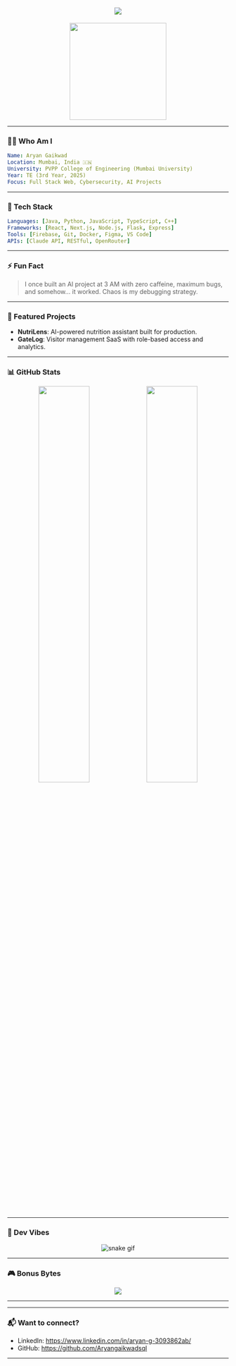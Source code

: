 <!-- README.md -->

<h1 align="center">
  <img src="https://readme-typing-svg.herokuapp.com?font=Fira+Code&weight=700&pause=1000&center=true&vCenter=true&width=600&lines=Hey%2C+I'm+Aryan+Gaikwad+%F0%9F%91%8A;Full-stack+Web+Dev+%7C+Cybersecurity+Nerd+%7C+Tech+Visionary" />
</h1>

<div align="center">
  <img src="https://media.giphy.com/media/3o7abKhOpu0NwenH3O/giphy.gif" width="220px" />
</div>

---

### 👨‍💻 Who Am I
```yaml
Name: Aryan Gaikwad
Location: Mumbai, India 🇮🇳
University: PVPP College of Engineering (Mumbai University)
Year: TE (3rd Year, 2025)
Focus: Full Stack Web, Cybersecurity, AI Projects
```

---

### 🧠 Tech Stack
```yaml
Languages: [Java, Python, JavaScript, TypeScript, C++]
Frameworks: [React, Next.js, Node.js, Flask, Express]
Tools: [Firebase, Git, Docker, Figma, VS Code]
APIs: [Claude API, RESTful, OpenRouter]
```

---

### ⚡ Fun Fact
> I once built an AI project at 3 AM with zero caffeine, maximum bugs, and somehow… it worked. Chaos is my debugging strategy.

---

### 🚀 Featured Projects

- **NutriLens**: AI-powered nutrition assistant built for production.
- **GateLog**: Visitor management SaaS with role-based access and analytics.

---

### 📊 GitHub Stats
<p align="center">
  <img width="48%" src="https://github-readme-stats.vercel.app/api?username=Aryangaikwadsql&show_icons=true&theme=tokyonight" />
  <img width="48%" src="https://github-readme-streak-stats.herokuapp.com/?user=Aryangaikwadsql&theme=tokyonight" />
</p>

---

### 🧩 Dev Vibes
<div align="center">
  <img src="https://raw.githubusercontent.com/Aryangaikwadsql/Aryangaikwadsql/output/github-contribution-grid-snake.svg" alt="snake gif" />
</div>

---

### 🎮 Bonus Bytes
<div align="center">
  <img src="https://github-profile-trophy.vercel.app/?username=Aryangaikwadsql&theme=dracula&column=6" />
</div>

---

---

### 📬 Want to connect?
- LinkedIn: https://www.linkedin.com/in/aryan-g-3093862ab/
- GitHub: https://github.com/Aryangaikwadsql

---
